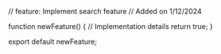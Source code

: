 // feature: Implement search feature
// Added on 1/12/2024

function newFeature() {
  // Implementation details
  return true;
}

export default newFeature;